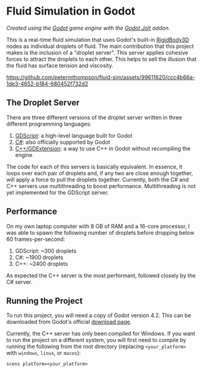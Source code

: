 # Fluid Simulation in Godot

*Created using the [Godot](https://godotengine.org/) game engine with the [Godot Jolt](https://github.com/godot-jolt/godot-jolt) addon.*

This is a real-time fluid simulation that uses Godot's built-in [RigidBody3D](https://docs.godotengine.org/en/stable/classes/class_rigidbody3d.html) nodes as individual droplets of fluid. The main contribution that this project makes is the inclusion of a "droplet server". This server applies cohesive forces to attract the droplets to each other. This helps to sell the illusion that the fluid has surface tension and viscosity.

https://github.com/petermthompson/fluid-sim/assets/99611620/ccc4b66a-1de3-4652-b184-680452f732d2

## The Droplet Server

There are three different versions of the droplet server written in three different programming languages: 
1. [GDScript](https://docs.godotengine.org/en/stable/tutorials/scripting/gdscript/gdscript_basics.html): a high-level language built for Godot
2. [C#](https://docs.godotengine.org/en/stable/tutorials/scripting/c_sharp/index.html): also officially supported by Godot
3. [C++/GDExtension](https://docs.godotengine.org/en/stable/tutorials/scripting/gdextension/what_is_gdextension.html): a way to use C++ in Godot without recompiling the engine

The code for each of this servers is basically equivalent. In essence, it loops over each pair of droplets and, if any two are close enough together, will apply a force to pull the droplets together. Currently, both the C# and C++ servers use multithreading to boost performance. Multithreading is not yet implemented for the GDScript server.

## Performance

On my own laptop computer with 8 GB of RAM and a 16-core processor, I was able to spawn the following number of droplets before dropping below 60 frames-per-second:
1. GDScript: ~300 droplets
2. C#: ~1900 droplets
3. C++: ~2400 droplets

As expected the C++ server is the most performant, followed closely by the C# server.

## Running the Project

To run this project, you will need a copy of Godot version 4.2. This can be downloaded from Godot's official [download page](https://godotengine.org/download/windows/).

Currently, the C++ server has only been compiled for Windows. If you want to run the project on a different system, you will first need to compile by running the following from the root directory (replacing `<your_platform>` with `windows`, `linux`, or `macos`):
```
scons platform=<your_platform>
```
